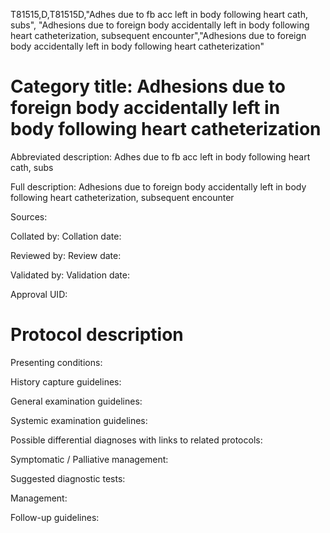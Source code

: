T81515,D,T81515D,"Adhes due to fb acc left in body following heart cath, subs", "Adhesions due to foreign body accidentally left in body following heart catheterization, subsequent encounter","Adhesions due to foreign body accidentally left in body following heart catheterization"
# Category title: Adhesions due to foreign body accidentally left in body following heart catheterization

Abbreviated description: Adhes due to fb acc left in body following heart cath, subs

Full description: Adhesions due to foreign body accidentally left in body following heart catheterization, subsequent encounter

Sources:

Collated by:
Collation date:

Reviewed by:
Review date:

Validated by:
Validation date:

Approval UID:

# Protocol description

Presenting conditions:

History capture guidelines:

General examination guidelines:

Systemic examination guidelines:

Possible differential diagnoses with links to related protocols:

Symptomatic / Palliative management:

Suggested diagnostic tests:

Management:

Follow-up guidelines:
